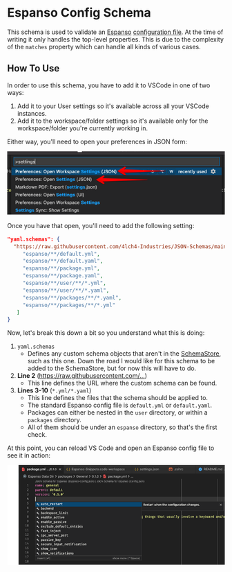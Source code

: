 # Espanso Config Schema

This schema is used to validate an [Espanso][0] [configuration file][1]. At the time of writing it only handles the top-level properties. This is due to the complexity of the `matches` property which can handle all kinds of various cases.

## How To Use

In order to use this schema, you have to add it to VSCode in one of two ways:

1. Add it to your User settings so it's available across all your VSCode instances.
2. Add it to the workspace/folder settings so it's available only for the workspace/folder you're currently working in.

Either way, you'll need to open your preferences in JSON form:

![JSON-Settings](../assets/img/JSON-Settings-Cropped.png)

Once you have that open, you'll need to add the following setting:

```json
"yaml.schemas": {
  "https://raw.githubusercontent.com/4lch4-Industries/JSON-Schemas/main/Espanso/Config.json": [
     "espanso/**/default.yml",
     "espanso/**/default.yaml",
     "espanso/**/package.yml",
     "espanso/**/package.yaml",
     "espanso/**/user/**/*.yml",
     "espanso/**/user/**/*.yaml",
     "espanso/**/packages/**/*.yaml",
     "espanso/**/packages/**/*.yml"
   ]
}
```

Now, let's break this down a bit so you understand what this is doing:

1. `yaml.schemas`
   - Defines any custom schema objects that aren't in the [SchemaStore][2], such as this one. Down the road I would like for this schema to be added to the SchemaStore, but for now this will have to do.
2. **Line 2** (<https://raw.githubusercontent.com/...>)
   - This line defines the URL where the custom schema can be found.
3. **Lines 3-10** (`*.yml/*.yaml`)
   - This line defines the files that the schema should be applied to.
   - The standard Espanso config file is `default.yml` or `default.yaml`.
   - Packages can either be nested in the `user` directory, or within a `packages` directory.
   - All of them should be under an `espanso` directory, so that's the first check.

At this point, you can reload VS Code and open an Espanso config file to see it in action:

![Espanso-Config-IntelliSense](../assets/img/Espanso-Config-IntelliSense.png)

[0]: https://espanso.org/
[1]: https://espanso.org/docs/configuration/
[2]: https://www.schemastore.org/json/
